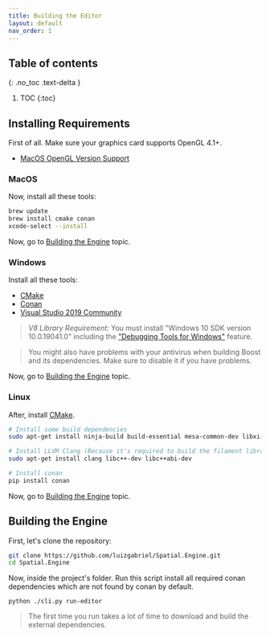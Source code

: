 ```yaml
---
title: Building the Editor
layout: default
nav_order: 1
---
```


## Table of contents
{: .no_toc .text-delta }

1. TOC
{:toc}



## Installing Requirements

First of all. Make sure your graphics card supports OpenGL 4.1+.
- [MacOS OpenGL Version Support](https://support.apple.com/HT202823)

### MacOS
Now, install all these tools:
```sh
brew update
brew install cmake conan
xcode-select --install
```

Now, go to [Building the Engine](#building-the-engine) topic.

### Windows
Install all these tools:
- [CMake](https://cmake.org/download/)
- [Conan](https://conan.io/downloads.html)
- [Visual Studio 2019 Community](https://my.visualstudio.com/Downloads?q=visual%20studio%20community%202019&wt.mc_id=o~msft~vscom~older-downloads)
> *V8 Library Requirement:*
> You must install "Windows 10 SDK version 10.0.19041.0" including the ["Debugging Tools for Windows"](https://docs.microsoft.com/en-us/windows-hardware/drivers/debugger/debugger-download-tools#:~:text=If%20the%20Windows%20SDK%20is,add%20Debugging%20Tools%20for%20Windows.) feature.

> You might also have problems with your antivirus when building Boost and its dependencies. Make sure to disable it if you have problems.

Now, go to [Building the Engine](#building-the-engine) topic.

### Linux
After, install [CMake](https://cmake.org/install/).

```sh
# Install some build dependencies
sudo apt-get install ninja-build build-essential mesa-common-dev libxi-dev libxxf86vm-dev 

# Install LLVM Clang (Because it's required to build the filament library)
sudo apt-get install clang libc++-dev libc++abi-dev

# Install conan
pip install conan 
```

Now, go to [Building the Engine](#building-the-engine) topic.

## Building the Engine

First, let's clone the repository:
```sh
git clone https://github.com/luizgabriel/Spatial.Engine.git
cd Spatial.Engine
```

Now, inside the project's folder. Run this script install all required conan dependencies which are not found by conan by default.
```
python ./cli.py run-editor
```

> The first time you run takes a lot of time to download and build the external dependencies.